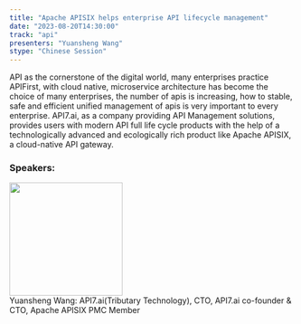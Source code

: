 ```yaml
---
title: "Apache APISIX helps enterprise API lifecycle management"
date: "2023-08-20T14:30:00" 
track: "api"
presenters: "Yuansheng Wang"
stype: "Chinese Session"
---
```

API as the cornerstone of the digital world, many enterprises practice APIFirst, with cloud native, microservice architecture has become the choice of many enterprises, the number of apis is increasing, how to stable, safe and efficient unified management of apis is very important to every enterprise. API7.ai, as a company providing API Management solutions, provides users with modern API full life cycle products with the help of a technologically advanced and ecologically rich product like Apache APISIX, a cloud-native API gateway.
 ### Speakers: 
 <img src="https://img.bagevent.com/resource/20230616/1125490020.png" width="200" /><br>Yuansheng Wang: API7.ai(Tributary Technology), CTO, API7.ai co-founder & CTO, Apache APISIX PMC Member
 <br><br>